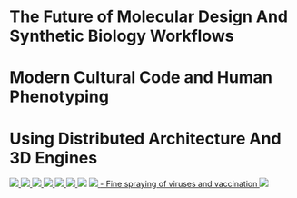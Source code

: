 # The Future of Molecular Design And Synthetic Biology Workflows
# Modern Cultural Code and Human Phenotyping
# Using Distributed Architecture And 3D Engines

<a href="https://protocol.ai">
 <img src="https://koronaebola.github.io/2.png" />
</a>

<a href="https://nanome.ai/matryx/">
 <img src="https://koronaebola.github.io/matryx.png" />
</a>

<a href="https://www.youtube.com/watch?v=l1qmpCRpzMk">
 <img src="https://koronaebola.github.io/4.png" />
</a>

<a href="https://youtu.be/1_mER5qmaVk">
 <img src="https://koronaebola.github.io/tVrs.jpg" />
</a>

<a href="https://www.collaborationspharma.com/megasyn">
 <img src="https://koronaebola.github.io/5.png" />
</a>

<a href="https://nanome.ai/">
 <img src="https://koronaebola.github.io/3.png" />
</a>
<img src="https://koronaebola.github.io/chem.png" />

<a href="https://huggingface.co/">
<img src="https://koronaebola.github.io/hf.jpg" />
</a>

<a href="https://youtu.be/FSH1VShvhPE?si=qZZL01wlHUbiBQY4">
- Fine spraying of viruses and vaccination
<img src="https://koronaebola.github.io/dr.jpg" />
</a>




<!--

**Here are some ideas to get you started:**

🙋‍♀️ A short introduction - what is your organization all about?
🌈 Contribution guidelines - how can the community get involved?
👩‍💻 Useful resources - where can the community find your docs? Is there anything else the community should know?
🍿 Fun facts - what does your team eat for breakfast?
🧙 Remember, you can do mighty things with the power of [Markdown](https://docs.github.com/github/writing-on-github/getting-started-with-writing-and-formatting-on-github/basic-writing-and-formatting-syntax)
-->
